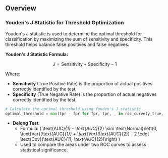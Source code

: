 ## Overview

### Youden's J Statistic for Threshold Optimization

Youden's J statistic is used to determine the optimal threshold for classification by maximizing the sum of sensitivity and specificity. This threshold helps balance false positives and false negatives.

**Youden's J Statistic Formula:**

$$
J = \text{Sensitivity} + \text{Specificity} - 1
$$

Where:
- **Sensitivity** (True Positive Rate) is the proportion of actual positives correctly identified by the test.
- **Specificity** (True Negative Rate) is the proportion of actual negatives correctly identified by the test.

```python
# Calculate the optimal threshold using Youden's J statistic
optimal_threshold = max(tpr - fpr for fpr, tpr, _ in roc_curve(y_true, y_scores))[2]
```

- **Delong Test**:
  - Formula: \( \text{AUC}_{1} - \text{AUC}_{2} \sim \text{Normal}\left(0, \text{Var}(\text{AUC}_{1}) + \text{Var}(\text{AUC}_{2}) - 2 \cdot \text{Cov}(\text{AUC}_{1}, \text{AUC}_{2})\right) \)
  - Used to compare the areas under two ROC curves to assess statistical significance.
